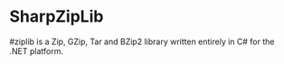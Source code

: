 SharpZipLib
===========

#ziplib is a Zip, GZip, Tar and BZip2 library written entirely in C# for the .NET platform.

